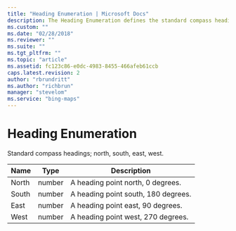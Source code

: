 ```yaml
---
title: "Heading Enumeration | Microsoft Docs"
description: The Heading Enumeration defines the standard compass headings; north, south, east, west.
ms.custom: ""
ms.date: "02/28/2018"
ms.reviewer: ""
ms.suite: ""
ms.tgt_pltfrm: ""
ms.topic: "article"
ms.assetid: fc123c86-e0dc-4983-8455-466afeb61ccb
caps.latest.revision: 2
author: "rbrundritt"
ms.author: "richbrun"
manager: "stevelom"
ms.service: "bing-maps"
---
```


# Heading Enumeration

Standard compass headings; north, south, east, west.

| Name  | Type   | Description                         |
|-------|--------|-------------------------------------|
| North | number | A heading point north, 0 degrees.   |
| South | number | A heading point south, 180 degrees. |
| East  | number | A heading point east, 90 degrees.   |
| West  | number | A heading point west, 270 degrees.  |
